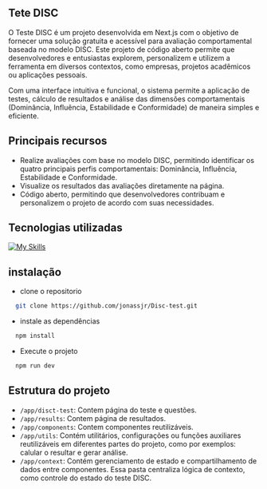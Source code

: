 ## Tete DISC

O Teste DISC é um projeto desenvolvida em Next.js com o objetivo de fornecer uma solução gratuita e acessível para avaliação comportamental baseada no modelo DISC. Este projeto de código aberto permite que desenvolvedores e entusiastas explorem, personalizem e utilizem a ferramenta em diversos contextos, como empresas, projetos acadêmicos ou aplicações pessoais.

Com uma interface intuitiva e funcional, o sistema permite a aplicação de testes, cálculo de resultados e análise das dimensões comportamentais (Dominância, Influência, Estabilidade e Conformidade) de maneira simples e eficiente.

## Principais recursos

- Realize avaliações com base no modelo DISC, permitindo identificar os quatro principais perfis comportamentais: Dominância, Influência, Estabilidade e Conformidade.
- Visualize os resultados das avaliações diretamente na página.
- Código aberto, permitindo que desenvolvedores contribuam e personalizem o projeto de acordo com suas necessidades.

## Tecnologias utilizadas

[![My Skills](https://skillicons.dev/icons?i=ts,next,react,tailwind,npm,git)](https://skillicons.dev)

## instalação


- clone o repositorio
  
``` bash 
  git clone https://github.com/jonassjr/Disc-test.git
```

- instale as dependências
``` bash
  npm install
```

- Execute o projeto
``` bash
  npm run dev
```

## Estrutura do projeto

- `/app/disct-test`: Contem página do teste e questões.
- `/app/results`: Contem página de resultados.
- `/app/components`: Contem componentes reutilizáveis.
- `/app/utils`: Contém utilitários, configurações ou funções auxiliares reutilizáveis em diferentes partes do projeto, como por exemplos:
  calular o resultar e gerar análise.
- `/app/context`: Contém gerenciamento de estado e compartilhamento de dados entre componentes. Essa pasta centraliza lógica de contexto, como controle do estado do teste DISC.

